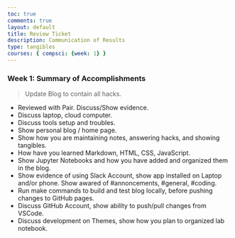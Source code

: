 ```yaml
---
toc: true
comments: true
layout: default
title: Review Ticket
description: Communication of Results
type: tangibles
courses: { compsci: {week: 1} }
---
```


### Week 1: Summary of Accomplishments
> Update Blog to contain all hacks.  
- Reviewed with Pair. Discuss/Show evidence.
- Discuss laptop, cloud computer.
- Discuss tools setup and troubles.
- Show personal blog / home page.
- Show how you are maintaining notes, answering hacks, and showing tangibles.  
- How have you learned Markdown, HTML, CSS, JavaScript.
- Show Jupyter Notebooks and how you have added and organized them in the blog.
- Show evidence of using Slack Account, show app installed on Laptop and/or phone.  Show awared of #annoncements, #general, #coding.
- Run make commands to build and test blog locally, before pushing changes to GitHub pages.
- Discuss GitHub Account, show ability to push/pull changes from VSCode.
- Discuss development on Themes, show how you plan to organized lab notebook.